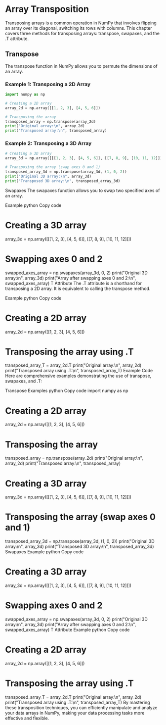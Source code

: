 # Array Transposition
Transposing arrays is a common operation in NumPy that involves flipping an array over its diagonal, switching its rows with columns. This chapter covers three methods for transposing arrays: transpose, swapaxes, and the .T attribute.

## Transpose
The transpose function in NumPy allows you to permute the dimensions of an array.

### Example 1: Transposing a 2D Array
```python
import numpy as np

# Creating a 2D array
array_2d = np.array([[1, 2, 3], [4, 5, 6]])

# Transposing the array
transposed_array = np.transpose(array_2d)
print("Original array:\n", array_2d)
print("Transposed array:\n", transposed_array)
```

### Example 2: Transposing a 3D Array
```python
# Creating a 3D array
array_3d = np.array([[[1, 2, 3], [4, 5, 6]], [[7, 8, 9], [10, 11, 12]]])

# Transposing the array (swap axes 0 and 1)
transposed_array_3d = np.transpose(array_3d, (1, 0, 2))
print("Original 3D array:\n", array_3d)
print("Transposed 3D array:\n", transposed_array_3d)
```

Swapaxes
The swapaxes function allows you to swap two specified axes of an array.

Example
python
Copy code
# Creating a 3D array
array_3d = np.array([[[1, 2, 3], [4, 5, 6]], [[7, 8, 9], [10, 11, 12]]])

# Swapping axes 0 and 2
swapped_axes_array = np.swapaxes(array_3d, 0, 2)
print("Original 3D array:\n", array_3d)
print("Array after swapping axes 0 and 2:\n", swapped_axes_array)
T Attribute
The .T attribute is a shorthand for transposing a 2D array. It is equivalent to calling the transpose method.

Example
python
Copy code
# Creating a 2D array
array_2d = np.array([[1, 2, 3], [4, 5, 6]])

# Transposing the array using .T
transposed_array_T = array_2d.T
print("Original array:\n", array_2d)
print("Transposed array using .T:\n", transposed_array_T)
Example Code
Here are comprehensive examples demonstrating the use of transpose, swapaxes, and .T:

Transpose Examples
python
Copy code
import numpy as np

# Creating a 2D array
array_2d = np.array([[1, 2, 3], [4, 5, 6]])

# Transposing the array
transposed_array = np.transpose(array_2d)
print("Original array:\n", array_2d)
print("Transposed array:\n", transposed_array)

# Creating a 3D array
array_3d = np.array([[[1, 2, 3], [4, 5, 6]], [[7, 8, 9], [10, 11, 12]]])

# Transposing the array (swap axes 0 and 1)
transposed_array_3d = np.transpose(array_3d, (1, 0, 2))
print("Original 3D array:\n", array_3d)
print("Transposed 3D array:\n", transposed_array_3d)
Swapaxes Example
python
Copy code
# Creating a 3D array
array_3d = np.array([[[1, 2, 3], [4, 5, 6]], [[7, 8, 9], [10, 11, 12]]])

# Swapping axes 0 and 2
swapped_axes_array = np.swapaxes(array_3d, 0, 2)
print("Original 3D array:\n", array_3d)
print("Array after swapping axes 0 and 2:\n", swapped_axes_array)
T Attribute Example
python
Copy code
# Creating a 2D array
array_2d = np.array([[1, 2, 3], [4, 5, 6]])

# Transposing the array using .T
transposed_array_T = array_2d.T
print("Original array:\n", array_2d)
print("Transposed array using .T:\n", transposed_array_T)
By mastering these transposition techniques, you can efficiently manipulate and analyze your data arrays in NumPy, making your data processing tasks more effective and flexible.
